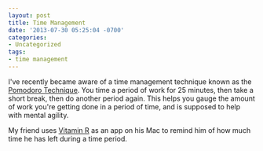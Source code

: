```yaml
---
layout: post
title: Time Management
date: '2013-07-30 05:25:04 -0700'
categories:
- Uncategorized
tags:
- time management
---
```


I've recently became aware of a time management technique known as the
[Pomodoro Technique](http://en.wikipedia.org/wiki/Pomodoro_Technique). You time
a period of work for 25 minutes, then take a short break, then do another period
again. This helps you gauge the amount of work you're getting done in a period
of time, and is supposed to help with mental agility.

My friend uses [Vitamin R](http://www.publicspace.net/Vitamin-R/) as an app on
his Mac to remind him of how much time he has left during a time period.

